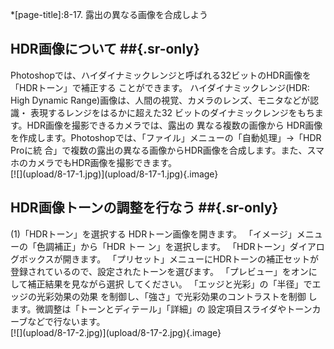*[page-title]:8-17. 露出の異なる画像を合成しよう

## HDR画像について ##{.sr-only}
<div markdown="1" class="sr-only">
Photoshopでは、ハイダイナミックレンジと呼ばれる32ビットのHDR画像を「HDRトーン」で補正する ことができます。
ハイダイナミックレンジ(HDR: High Dynamic Range)画像は、人間の視覚、カメラのレンズ、モニタなどが認識・ 表現するレンジをはるかに超えた32 ビットのダイナミックレンジをもちます。HDR画像を撮影できるカメラでは、露出の 異なる複数の画像から HDR画像を作成します。Photoshopでは、「ファイル」メニューの「自動処理」→「HDR Proに統 合」で複数の露出の異なる画像からHDR画像を合成します。また、スマホのカメラでもHDR画像を撮影できます。
</div>
<div markdown="1" class="photo-capture">
[![](upload/8-17-1.jpg)](upload/8-17-1.jpg){.image}
</div>

## HDR画像トーンの調整を行なう ##{.sr-only}
<div markdown="1" class="sr-only">
(1)「HDRトーン」を選択する
HDRトーン画像を開きます。 「イメージ」メニューの「色調補正」から「HDR トー ン」を選択します。
「HDRトーン」ダイアログボックスが開きます。 「プリセット」メニューにHDRトーンの補正セットが 登録されているので、設定されたトーンを選びます。 「プレビュー」をオンにして補正結果を見ながら選択 してください。 「エッジと光彩」の「半径」でエッジの光彩効果の効果 を制御し、「強さ」で光彩効果のコントラストを制御 します。微調整は「トーンとディテール」「詳細」の 設定項目スライダやトーンカーブなどで行ないます。
</div>
<div markdown="1" class="photo-capture">
[![](upload/8-17-2.jpg)](upload/8-17-2.jpg){.image}
</div>
